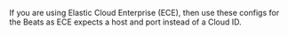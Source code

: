 If you are using Elastic Cloud Enterprise (ECE), then use these configs for the Beats as ECE expects a host and port instead of a Cloud ID.
